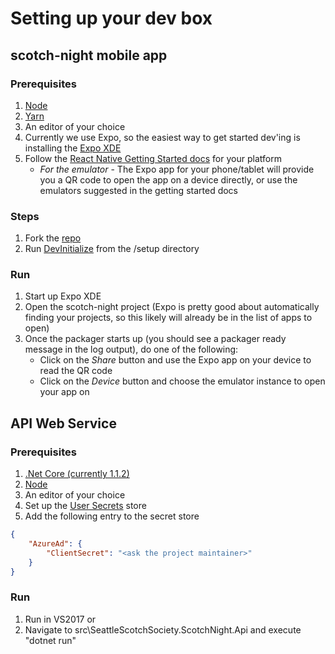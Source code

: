 # Setting up your dev box

## scotch-night mobile app

### Prerequisites
1. [Node](https://nodejs.org/en/)
2. [Yarn](https://yarnpkg.com/lang/en/docs/install/)
3. An editor of your choice
4. Currently we use Expo, so the easiest way to get started dev'ing is installing the [Expo XDE](https://github.com/expo/xde)
5. Follow the [React Native Getting Started docs](https://facebook.github.io/react-native/docs/getting-started.html) for your platform
    * *For the emulator* - The Expo app for your phone/tablet will provide you a QR code to open the app on a device directly, or use the emulators suggested in the getting started docs

### Steps

1. Fork the [repo](https://help.github.com/articles/fork-a-repo/)
2. Run [DevInitialize](../setup/DevInitialize.ps1) from the /setup directory


### Run

1. Start up Expo XDE
2. Open the scotch-night project (Expo is pretty good about automatically finding your projects, so this likely will already be in the list of apps to open)
3. Once the packager starts up (you should see a packager ready message in the log output), do one of the following:
    * Click on the *Share* button and use the Expo app on your device to read the QR code
    * Click on the *Device* button and choose the emulator instance to open your app on

## API Web Service

### Prerequisites

1. [.Net Core (currently 1.1.2)](https://www.microsoft.com/net/download/core)
2. [Node](https://nodejs.org/en/)
3. An editor of your choice
4. Set up the [User Secrets](https://docs.microsoft.com/en-us/aspnet/core/security/app-secrets) store
5. Add the following entry to the secret store

```json
{
    "AzureAd": {
        "ClientSecret": "<ask the project maintainer>"
    }
}
```

### Run

1. Run in VS2017 or
2. Navigate to src\SeattleScotchSociety.ScotchNight.Api and execute "dotnet run"

